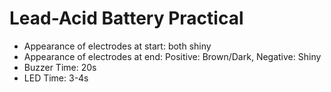 # Lead-Acid Battery Practical
- Appearance of electrodes at start: both shiny
- Appearance of electrodes at end: Positive: Brown/Dark, Negative: Shiny
- Buzzer Time: 20s
- LED Time: 3-4s
